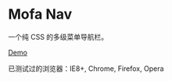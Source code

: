 Mofa Nav
========

一个纯 CSS 的多级菜单导航栏。

[Demo](http://0q0.github.io/mofa-nav)

已测试过的浏览器：IE8+, Chrome, Firefox, Opera
